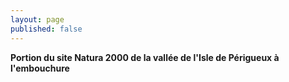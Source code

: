 ```yaml
---
layout: page
published: false
---
```



**Portion du site Natura 2000 de la vallée de l'Isle de Périgueux à l'embouchure** 